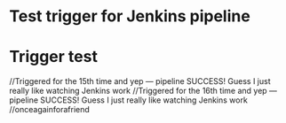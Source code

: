 # Test trigger for Jenkins pipeline
# Trigger test
//Triggered for the 15th time and yep — pipeline SUCCESS! Guess I just really like watching Jenkins work
//Triggered for the 16th time and yep — pipeline SUCCESS! Guess I just really like watching Jenkins work
//onceagainforafriend

